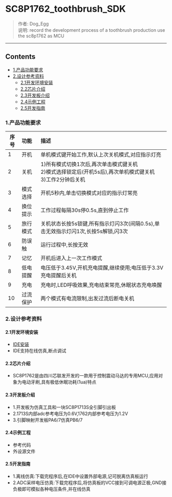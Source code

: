 # SC8P1762_toothbrush_SDK
> 作者: Dog_Egg  
> 说明: record the development process of a toothbrush production use the sc8p1762 as MCU
------
## Contents 
* [1.产品功能要求](#1产品功能要求)
* [2.设计参考资料](#2设计参考资料)
  * [2.1开发环境安装](#21开发环境安装)
  * [2.2芯片介绍](#22芯片介绍)
  * [2.3开发板介绍](#23开发板介绍)
  * [2.4示例工程](#24示例工程)
  * [2.5开发指南](#25开发指南)

### 1.产品功能要求
序号|功能|描述
--|:--|:--|
1|开机    |单机模式键开始工作,默认上次关机模式,对应指示灯亮
2|关机    |1)所有模式切换1次后,再次单击模式键关机<br>2)模式选择锁定后(开机5s后),再次单机模式键关机<br>3)工作2分钟后关机
3|模式选择|开机5秒内,单击切换模式对应的指示灯常亮
4|换位提示|工作过程每隔30s停0.5s,直到停止工作
5|旅行模式|关机状态长按5s锁键,所有指示灯闪3次(间隔0.5s),单击无效指示灯闪1次,长按5s解锁,闪3次
6|防误触  |运行过程中,长按无效
7|记忆    |开机后进入上一次工作模式
8|低电提醒|电压低于3.45V,开机充电提醒,继续使用;电压低于3.3V充电提醒后关机
9|充电    |充电时,LED呼吸效果,充电结束常亮,休眠状态充电唤醒
10|过流保护|两个模式有电流限制,出发过流后断电关机


### 2.设计参考资料

#### 2.1开发环境安装
- [IDE安装](http://scmcu.com/)
- IDE支持在线仿真,断点调试

#### 2.2芯片介绍
- SC8P1762是由四川芯联发开发的一款用于控制震动马达的专用MCU,应用对象为电动牙刷,具有极低休眠功耗(1ua)特点

#### 2.3开发板介绍
- 1.开发板为仿真工具和一块SC8P1713S全引脚引出板
- 2.1713S内部adc参考电压为0.6V,1762内部参考电压为1.2V
- 3.引脚映射开发板PA6/7仿真PB6/7
#### 2.4示例工程
- 参考代码
- 外设源文件

#### 2.5开发指南
- 1.离线仿真:下载完程序后,在IDE中设置外部电源,记可脱离仿真板运行
- 2.ADC采样电压仿真:下载完程序后,将仿真板的VCC接到可调电源正极,GND接负极即可模拟各种电压条件,并在线仿真

